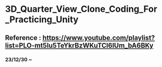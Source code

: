 # 3D_Quarter_View_Clone_Coding_For_Practicing_Unity 

## Reference : https://www.youtube.com/playlist?list=PLO-mt5Iu5TeYkrBzWKuTCl6IUm_bA6BKy

### 23/12/30 ~ 
 
